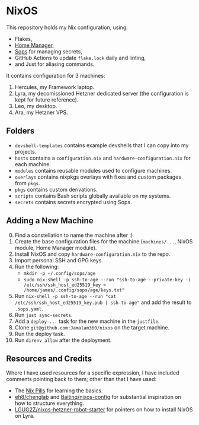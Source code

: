 # NixOS

This repository holds my Nix configuration, using:

- Flakes,
- [Home Manager](https://github.com/nix-community/home-manager),
- [Sops](https://github.com/Mic92/sops-nix) for managing secrets,
- GitHub Actions to update `flake.lock` daily and linting,
- and Just for aliasing commands.

It contains configuration for 3 machines:

1. Hercules, my Framework laptop.
2. Lyra, my decomissioned Hetzner dedicated server (the configuration is kept for future reference).
3. Leo, my desktop.
4. Ara, my Hetzner VPS.

## Folders

- `devshell-templates` contains example devshells that I can copy into my projects.
- `hosts` contains a `configuration.nix` and `hardware-configuration.nix` for each machine.
- `modules` contains reusable modules used to configure machines.
- `overlays` contains nixpkgs overlays with fixes and custom packages from `pkgs`.
- `pkgs` contains custom derivations.
- `scripts` contains Bash scripts globally available on my systems.
- `secrets` contains secrets encrypted using Sops.

## Adding a New Machine

0. Find a constellation to name the machine after :)
1. Create the base configuration files for the machine (`machines/...`, NixOS module, Home Manager module).
2. Install NixOS and copy `hardware-configuration.nix` to the repo.
3. Import personal SSH and GPG keys.
4. Run the following: 
	- `mkdir -p ~/.config/sops/age`
	- `sudo nix-shell -p ssh-to-age --run "ssh-to-age --private-key -i /etc/ssh/ssh_host_ed25519_key > /home/james/.config/sops/age/keys.txt"`
5. Run `nix-shell -p ssh-to-age --run "cat /etc/ssh/ssh_host_ed25519_key.pub | ssh-to-age"` and add the result to `.sops.yaml`.
6. Run `just sync-secrets`.
7. Add a `deploy-...` task for the new machine in the `justfile`.
8. Clone `git@github.com:Jamalam360/nixos` on the target machine.
9. Run the deploy task.
10. Run `direnv allow` after the deployment.

## Resources and Credits

Where I have used resources for a specific expression, I have included comments pointing back to them; other than that I have used:

- The [Nix Pills](https://nixos.org/guides/nix-pills/) for learning the basics.
- [eh8/chenglab](https://github.com/eh8/chenglab) and [Baitinq/nixos-config](https://github.com/Baitinq/nixos-config) for substantial inspiration on how to structure everything.
- [LGUG2Z/nixos-hetzner-robot-starter](https://github.com/LGUG2Z/nixos-hetzner-robot-starter) for pointers on how to install NixOS on Lyra.
